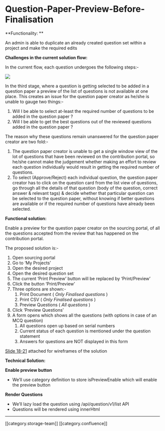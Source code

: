 # Question-Paper-Preview-Before-Finalisation

\*\*Functionality: \*\*

An admin is able to duplicate an already created question set within a project and make the required edits

**Challenges in the current solution flow:**

In the current flow, each question undergoes the following steps:-&#x20;

![](../../../../PRD/prd-ed-td-req-12qp/images/storage/u5\_ggJle3d3l4nYFTNvkyrMdr\_VcxRvxbFqh01MTV6AE3igmKMDspZJNK8ixgYA4fK-4KDHjVaNAy6jkt\_juzHGyCRaLi0-YVaqUju0yE8KOiGaO3JR7QmWge3oo7mNT512y3Pfu0OevKonJ1q4)

In the third stage, where a question is getting selected to be added in a question paper a preview of the list of questions is not available at one place. This creates an issue for the question paper creator as he/she is unable to gauge two things:-

1. Will I be able to select at-least the required number of questions to be added in the question paper ?
2. Will I be able to get the best questions out of the reviewed questions added in the question paper ?

The reason why these questions remain unanswered for the question paper creator are two fold:-

1. The question paper creator is unable to get a single window view of the lot of questions that have been reviewed on the contribution portal, so he/she cannot make the judgement whether making an effort to review each question individually would result in getting the required number of questions.
2. To select (Approve/Reject) each individual question, the question paper creator has to click on the question card from the list view of questions, go through all the details of that question (body of the question, correct answer & relevant tags) & decide whether that particular question can be selected to the question paper, without knowing if better questions are available or if the required number of questions have already been selected.

**Functional solution:**

Enable a preview for the question paper creator on the sourcing portal, of all the questions accepted from the review that has happened on the contribution portal.

The proposed solution is:-

1. Open sourcing portal
2. Go to ‘My Projects’
3. Open the desired project
4. Open the desired question set
5. The current ‘Print Preview’ button will be replaced by ‘Print/Preview’
6. Click the button ‘Print/Preview’
7. Three options are shown:-
   1. Print Document ( _Only Finalised questions_ )
   2. Print CSV ( _Only Finalised questions_ )
   3. Preview Questions ( _All questions_ )
8. Click ‘Preview Questions’&#x20;
9. A form opens which shows all the questions (with options in case of an MCQ question)&#x20;
   1. All questions open up based on serial numbers
   2. Current status of each question is mentioned under the question statement
   3. Answers for questions are NOT displayed in this form

[Slide 18-21](https://docs.google.com/presentation/d/13\_KfHUE53\_jqaGS6WBpDactC4b9KK7UT/edit#slide=id.p8) attached for wireframes of the solution

**Technical Solution:**

**Enable preview button**

* We’ll use category definition to store isPreviewEnable which will enable the preview button

**Render Questions**

* We’ll lazy load the question using /api/question/v1/list API
* Questions will be rendered using innerHtml

***

\[\[category.storage-team]] \[\[category.confluence]]
